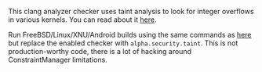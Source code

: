 This clang analyzer checker uses taint analysis to look for integer overflows in various kernels. You can read about it [here](https://tsyrklevich.net/2017/03/27/kernel-clang-analyzer/).

Run FreeBSD/Linux/XNU/Android builds using the same commands as [here](https://github.com/vlad902/kernel-uninitialized-memory-checker) but replace the enabled checker with `alpha.security.taint`. This is not production-worthy code, there is a lot of hacking around ConstraintManager limitations.
